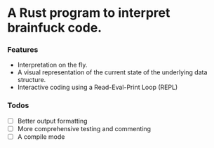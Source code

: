 # A Rust program to interpret brainfuck code.

### Features
* Interpretation on the fly.
* A visual representation of the current state of the underlying data structure.
* Interactive coding using a Read-Eval-Print Loop (REPL)

### Todos
- [ ] Better output formatting
- [ ] More comprehensive testing and commenting
- [ ] A compile mode
